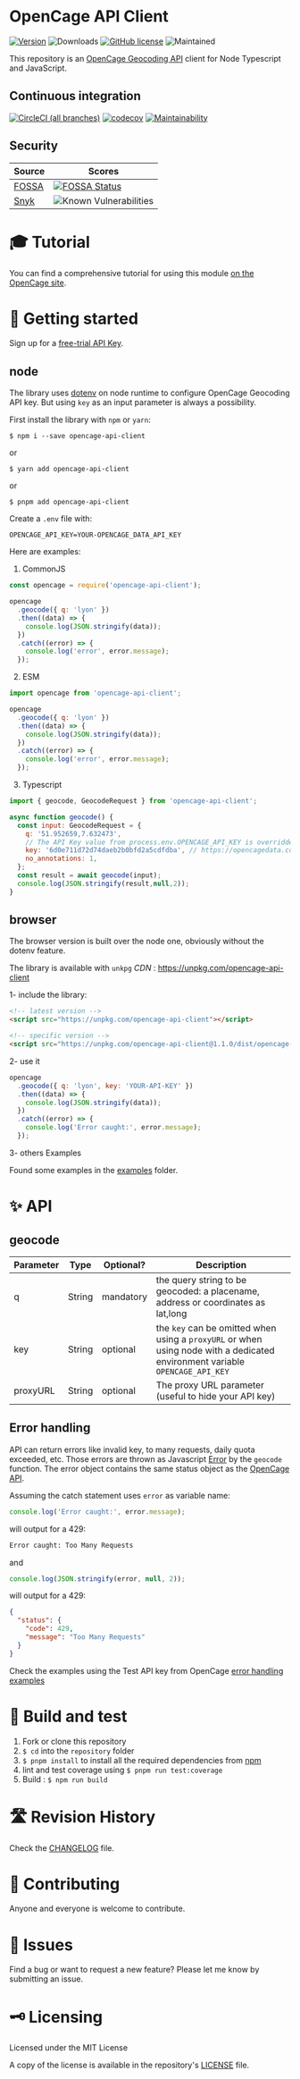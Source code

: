 # OpenCage API Client

[![Version](https://img.shields.io/npm/v/opencage-api-client.svg)](https://www.npmjs.com/package/opencage-api-client)
![Downloads](https://img.shields.io/npm/dw/opencage-api-client)
[![GitHub license](https://img.shields.io/github/license/tsamaya/opencage-api-client)](https://github.com/tsamaya/opencage-api-client/blob/master/LICENSE.md)
![Maintained](https://img.shields.io/maintenance/yes/2025.svg)

This repository is an [OpenCage Geocoding API](https://opencagedata.com/api) client for Node Typescript and JavaScript.

## Continuous integration

[![CircleCI (all branches)](https://img.shields.io/circleci/project/github/tsamaya/opencage-api-client.svg)](https://circleci.com/gh/tsamaya/opencage-api-client)
[![codecov](https://codecov.io/gh/tsamaya/opencage-api-client/branch/master/graph/badge.svg)](https://codecov.io/gh/tsamaya/opencage-api-client)
[![Maintainability](https://api.codeclimate.com/v1/badges/8f0f9ba00ade907ef576/maintainability)](https://codeclimate.com/github/tsamaya/opencage-api-client/maintainability)

## Security

| Source                      | Scores                                                                                                                                                                                                                   |
| --------------------------- | ------------------------------------------------------------------------------------------------------------------------------------------------------------------------------------------------------------------------ |
| [FOSSA](https://fossa.com/) | [![FOSSA Status](https://app.fossa.com/api/projects/git%2Bgithub.com%2Ftsamaya%2Fopencage-api-client.svg?type=shield)](https://app.fossa.com/projects/git%2Bgithub.com%2Ftsamaya%2Fopencage-api-client?ref=badge_shield) |
| [Snyk](https://snyk.io/)    | ![Known Vulnerabilities](https://snyk.io/test/github/tsamaya/opencage-api-client/badge.svg)                                                                                                                              |

# 🎓 Tutorial

You can find a comprehensive tutorial for using this module [on the OpenCage site](https://opencagedata.com/tutorials/geocode-in-nodejs).

# 🔧 Getting started

Sign up for a [free-trial API Key](https://opencagedata.com/users/sign_up).

## node

The library uses [dotenv](https://www.npmjs.com/package/dotenv) on node runtime to configure OpenCage Geocoding API key. But using `key` as an input parameter is always a possibility.

First install the library with `npm` or `yarn`:

```
$ npm i --save opencage-api-client
```

or

```
$ yarn add opencage-api-client
```

or

```
$ pnpm add opencage-api-client
```

Create a `.env` file with:

```
OPENCAGE_API_KEY=YOUR-OPENCAGE_DATA_API_KEY
```

Here are examples:

1. CommonJS

```javascript
const opencage = require('opencage-api-client');

opencage
  .geocode({ q: 'lyon' })
  .then((data) => {
    console.log(JSON.stringify(data));
  })
  .catch((error) => {
    console.log('error', error.message);
  });
```

2. ESM

```javascript
import opencage from 'opencage-api-client';

opencage
  .geocode({ q: 'lyon' })
  .then((data) => {
    console.log(JSON.stringify(data));
  })
  .catch((error) => {
    console.log('error', error.message);
  });
```

3. Typescript

```javascript
import { geocode, GeocodeRequest } from 'opencage-api-client';

async function geocode() {
  const input: GeocodeRequest = {
    q: '51.952659,7.632473',
    // The API Key value from process.env.OPENCAGE_API_KEY is overridden by the one provided below
    key: '6d0e711d72d74daeb2b0bfd2a5cdfdba', // https://opencagedata.com/api#testingkeys
    no_annotations: 1,
  };
  const result = await geocode(input);
  console.log(JSON.stringify(result,null,2));
}
```

## browser

The browser version is built over the node one, obviously without the dotenv feature.

The library is available with `unkpg` _CDN_ : https://unpkg.com/opencage-api-client

1- include the library:

```html
<!-- latest version -->
<script src="https://unpkg.com/opencage-api-client"></script>
```

```html
<!-- specific version -->
<script src="https://unpkg.com/opencage-api-client@1.1.0/dist/opencage-api.min.js"></script>
```

2- use it

```javascript
opencage
  .geocode({ q: 'lyon', key: 'YOUR-API-KEY' })
  .then((data) => {
    console.log(JSON.stringify(data));
  })
  .catch((error) => {
    console.log('Error caught:', error.message);
  });
```

3- others Examples

Found some examples in the [examples](https://github.com/tsamaya/opencage-api-client/tree/main/examples) folder.

# ✨ API

## geocode

| Parameter | Type   | Optional? | Description                                                                                                                  |
| --------- | ------ | --------- | ---------------------------------------------------------------------------------------------------------------------------- |
| q         | String | mandatory | the query string to be geocoded: a placename, address or coordinates as lat,long                                             |
| key       | String | optional  | the `key` can be omitted when using a `proxyURL` or when using node with a dedicated environment variable `OPENCAGE_API_KEY` |
| proxyURL  | String | optional  | The proxy URL parameter (useful to hide your API key)                                                                        |

## Error handling

API can return errors like invalid key, to many requests, daily quota exceeded, etc. Those errors are thrown as Javascript [Error](https://developer.mozilla.org/en-US/docs/Web/JavaScript/Reference/Global_Objects/Error) by the `geocode` function. The error object contains the same status object as the [OpenCage API](https://opencagedata.com/api#response).

Assuming the catch statement uses `error` as variable name:

```js
console.log('Error caught:', error.message);
```

will output for a 429:

```bash
Error caught: Too Many Requests
```

and

```js
console.log(JSON.stringify(error, null, 2));
```

will output for a 429:

```json
{
  "status": {
    "code": 429,
    "message": "Too Many Requests"
  }
}
```

Check the examples using the Test API key from OpenCage [error handling examples](https://github.com/tsamaya/opencage-api-client/tree/main/examples/apitestkeys.js)

# 🔨 Build and test

1.  Fork or clone this repository
1.  `$ cd` into the `repository` folder
1.  `$ pnpm install` to install all the required dependencies from [npm](https://www.npmjs.com/)
1.  lint and test coverage using `$ pnpm run test:coverage`
1.  Build : `$ npm run build`

# 🛣 Revision History

Check the [CHANGELOG](CHANGELOG.md) file.

# 🥂 Contributing

Anyone and everyone is welcome to contribute.

# 🐞 Issues

Find a bug or want to request a new feature? Please let me know by submitting an issue.

# 🗝 Licensing

Licensed under the MIT License

A copy of the license is available in the repository's [LICENSE](LICENSE.md) file.
